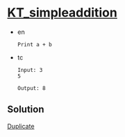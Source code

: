 # [KT_simpleaddition](https://open.kattis.com/problems/simpleaddition)

* en

  ```en
  Print a + b
  ```

* tc

  ```tc
  Input: 3
  5

  Output: 8
  ```

## Solution

[Duplicate](./BJ_2558.md)
